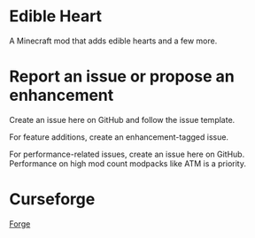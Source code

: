 # Edible Heart
A Minecraft mod that adds edible hearts and a few more.

# Report an issue or propose an enhancement
Create an issue here on GitHub and follow the issue template.

For feature additions, create an enhancement-tagged issue.

For performance-related issues, create an issue here on GitHub. Performance on high mod count modpacks like ATM is a priority.

# Curseforge
<a href="https://legacy.curseforge.com/minecraft/mc-mods/edible-heart" target="_blank">Forge

